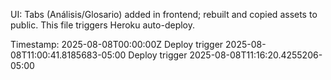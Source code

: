 UI: Tabs (Análisis/Glosario) added in frontend; rebuilt and copied assets to public. This file triggers Heroku auto-deploy.

Timestamp: 2025-08-08T00:00:00Z
Deploy trigger 2025-08-08T11:00:41.8185683-05:00
Deploy trigger 2025-08-08T11:16:20.4255206-05:00
